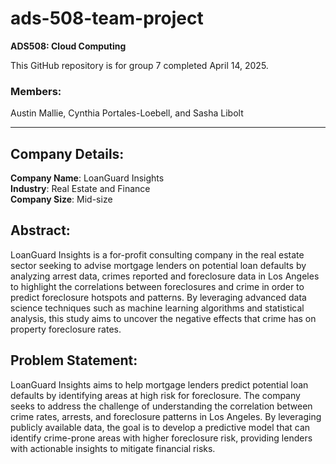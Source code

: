 # ads-508-team-project

**ADS508: Cloud Computing**

This GitHub repository is for group 7 completed April 14, 2025.

### Members:
Austin Mallie, Cynthia Portales-Loebell, and Sasha Libolt

---

## Company Details:

**Company Name**: LoanGuard Insights  
**Industry**: Real Estate and Finance  
**Company Size**: Mid-size

## Abstract:
LoanGuard Insights is a for-profit consulting company in the real estate sector seeking to advise mortgage lenders on potential loan defaults by analyzing arrest data, crimes reported and foreclosure data in Los Angeles to highlight the correlations between foreclosures and crime in order to predict foreclosure hotspots and patterns. By leveraging advanced data science techniques such as machine learning algorithms and statistical analysis, this study aims to uncover the negative effects that crime has on property foreclosure rates. 

## Problem Statement:
LoanGuard Insights aims to help mortgage lenders predict potential loan defaults by identifying areas at high risk for foreclosure. The company seeks to address the challenge of understanding the correlation between crime rates, arrests, and foreclosure patterns in Los Angeles. By leveraging publicly available data, the goal is to develop a predictive model that can identify crime-prone areas with higher foreclosure risk, providing lenders with actionable insights to mitigate financial risks.
